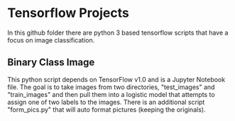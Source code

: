 # Tensorflow Projects
In this github folder there are python 3 based tensorflow scripts that have a focus on image classification. 
## Binary Class Image
This python script depends on TensorFlow v1.0 and is a Jupyter Notebook file. The goal is to take images from two directories, "test_images" and "train_images" and then pull them into a logistic model that attempts to assign one of two labels to the images. There is an additional script "form_pics.py" that will auto format pictures (keeping the originals). 